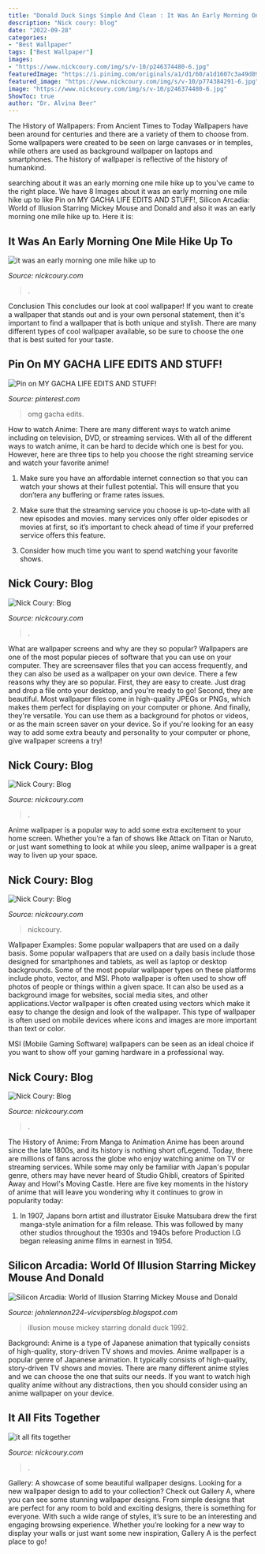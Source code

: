 ```yaml
---
title: "Donald Duck Sings Simple And Clean : It Was An Early Morning One Mile Hike Up To"
description: "Nick coury: blog"
date: "2022-09-28"
categories:
- "Best Wallpaper"
tags: ["Best Wallpaper"]
images:
- "https://www.nickcoury.com/img/s/v-10/p246374480-6.jpg"
featuredImage: "https://i.pinimg.com/originals/a1/d1/60/a1d1607c3a49d8937cb470eb8c4012cb.jpg"
featured_image: "https://www.nickcoury.com/img/s/v-10/p774384291-6.jpg"
image: "https://www.nickcoury.com/img/s/v-10/p246374480-6.jpg"
ShowToc: true
author: "Dr. Alvina Beer"
---
```



The History of Wallpapers: From Ancient Times to Today
Wallpapers have been around for centuries and there are a variety of them to choose from. Some wallpapers were created to be seen on large canvases or in temples, while others are used as background wallpaper on laptops and smartphones. The history of wallpaper is reflective of the history of humankind.

	

		
searching about it was an early morning one mile hike up to you've came to the right place. We have 8 Images about it was an early morning one mile hike up to like Pin on MY GACHA LIFE EDITS AND STUFF!, Silicon Arcadia: World of Illusion Starring Mickey Mouse and Donald and also it was an early morning one mile hike up to. Here it is:
		
    
## It Was An Early Morning One Mile Hike Up To

<img loading=lazy src="https://www.nickcoury.com/img/s/v-10/p150195426-5.jpg" onerror="this.onerror=null;this.src='https://tse1.mm.bing.net/th?id=OIP.dE7JiDpnyqEFsUUkGZYwGwHaFC&amp;pid=15.1';" alt="it was an early morning one mile hike up to">

_Source: nickcoury.com_

>. 

	

Conclusion
This concludes our look at cool wallpaper! If you want to create a wallpaper that stands out and is your own personal statement, then it's important to find a wallpaper that is both unique and stylish. There are many different types of cool wallpaper available, so be sure to choose the one that is best suited for your taste.

    
## Pin On MY GACHA LIFE EDITS AND STUFF!

<img loading=lazy src="https://i.pinimg.com/originals/a1/d1/60/a1d1607c3a49d8937cb470eb8c4012cb.jpg" onerror="this.onerror=null;this.src='https://tse4.mm.bing.net/th?id=OIP.W3bw6OW_3tSbUAaunm7LCAHaEK&amp;pid=15.1';" alt="Pin on MY GACHA LIFE EDITS AND STUFF!">

_Source: pinterest.com_

>omg gacha edits. 

	

How to watch Anime: There are many different ways to watch anime including on television, DVD, or streaming services.
With all of the different ways to watch anime, it can be hard to decide which one is best for you. However, here are three tips to help you choose the right streaming service and watch your favorite anime!
1. Make sure you have an affordable internet connection so that you can watch your shows at their fullest potential. This will ensure that you don’tera any buffering or frame rates issues.

2. Make sure that the streaming service you choose is up-to-date with all new episodes and movies. many services only offer older episodes or movies at first, so it’s important to check ahead of time if your preferred service offers this feature.

3. Consider how much time you want to spend watching your favorite shows.

    
## Nick Coury: Blog

<img loading=lazy src="https://www.nickcoury.com/img/s/v-10/p774384291-6.jpg" onerror="this.onerror=null;this.src='https://tse1.mm.bing.net/th?id=OIP.a24-dgq0F0F14RdM_OhJpwHaE4&amp;pid=15.1';" alt="Nick Coury: Blog">

_Source: nickcoury.com_

>. 

	

What are wallpaper screens and why are they so popular?
Wallpapers are one of the most popular pieces of software that you can use on your computer. They are screensaver files that you can access frequently, and they can also be used as a wallpaper on your own device. There a few reasons why they are so popular. First, they are easy to create. Just drag and drop a file onto your desktop, and you're ready to go! Second, they are beautiful. Most wallpaper files come in high-quality JPEGs or PNGs, which makes them perfect for displaying on your computer or phone. And finally, they're versatile. You can use them as a background for photos or videos, or as the main screen saver on your device. So if you're looking for an easy way to add some extra beauty and personality to your computer or phone, give wallpaper screens a try!

    
## Nick Coury: Blog

<img loading=lazy src="https://www.nickcoury.com/img/s/v-10/p30333630-5.jpg" onerror="this.onerror=null;this.src='https://tse1.mm.bing.net/th?id=OIP.p97sQ96nfKYei8aH0os8VgHaFf&amp;pid=15.1';" alt="Nick Coury: Blog">

_Source: nickcoury.com_

>. 

	

Anime wallpaper is a popular way to add some extra excitement to your home screen. Whether you’re a fan of shows like Attack on Titan or Naruto, or just want something to look at while you sleep, anime wallpaper is a great way to liven up your space.

    
## Nick Coury: Blog

<img loading=lazy src="https://www.nickcoury.com/img/s/v-10/p4120887171-5.jpg" onerror="this.onerror=null;this.src='https://tse3.mm.bing.net/th?id=OIP._ZSihnwKELgKaaoBHAmRmwHaE7&amp;pid=15.1';" alt="Nick Coury: Blog">

_Source: nickcoury.com_

>nickcoury. 

	

Wallpaper Examples: Some popular wallpapers that are used on a daily basis.
Some popular wallpapers that are used on a daily basis include those designed for smartphones and tablets, as well as laptop or desktop backgrounds. Some of the most popular wallpaper types on these platforms include photo, vector, and MSI. 
Photo wallpaper is often used to show off photos of people or things within a given space. It can also be used as a background image for websites, social media sites, and other applications.Vector wallpaper is often created using vectors which make it easy to change the design and look of the wallpaper. This type of wallpaper is often used on mobile devices where icons and images are more important than text or color. 

MSI (Mobile Gaming Software) wallpapers can be seen as an ideal choice if you want to show off your gaming hardware in a professional way.

    
## Nick Coury: Blog

<img loading=lazy src="https://www.nickcoury.com/img/s/v-3/p1391317887-6.jpg" onerror="this.onerror=null;this.src='https://tse1.mm.bing.net/th?id=OIP.RyD6Je7xTD3QW20TySk1QgHaHa&amp;pid=15.1';" alt="Nick Coury: Blog">

_Source: nickcoury.com_

>. 

	

The History of Anime: From Manga to Animation
Anime has been around since the late 1800s, and its history is nothing short ofLegend. Today, there are millions of fans across the globe who enjoy watching anime on TV or streaming services. While some may only be familiar with Japan's popular genre, others may have never heard of Studio Ghibli, creators of Spirited Away and Howl's Moving Castle. Here are five key moments in the history of anime that will leave you wondering why it continues to grow in popularity today:
1) In 1907, Japans born artist and illustrator Eisuke Matsubara drew the first manga-style animation for a film release. This was followed by many other studios throughout the 1930s and 1940s before Production I.G began releasing anime films in earnest in 1954.

    
## Silicon Arcadia: World Of Illusion Starring Mickey Mouse And Donald

<img loading=lazy src="http://1.bp.blogspot.com/_4rUxJPxT1X4/TRLEiOorPHI/AAAAAAAAAAo/cWhlpsnkFfc/w1200-h630-p-k-no-nu/World_Of_Illusion_box_art_71839_640screen.jpg" onerror="this.onerror=null;this.src='https://tse1.mm.bing.net/th?id=OIP.WnEhdjEGYzX5UT2Xzj_k6wHaHS&amp;pid=15.1';" alt="Silicon Arcadia: World of Illusion Starring Mickey Mouse and Donald">

_Source: johnlennon224-vicvipersblog.blogspot.com_

>illusion mouse mickey starring donald duck 1992. 

	

Background: Anime is a type of Japanese animation that typically consists of high-quality, story-driven TV shows and movies.
Anime wallpaper is a popular genre of Japanese animation. It typically consists of high-quality, story-driven TV shows and movies. There are many different anime styles and we can choose the one that suits our needs. If you want to watch high quality anime without any distractions, then you should consider using an anime wallpaper on your device.

    
## It All Fits Together

<img loading=lazy src="https://www.nickcoury.com/img/s/v-10/p246374480-6.jpg" onerror="this.onerror=null;this.src='https://tse3.mm.bing.net/th?id=OIP.T3Ffez7kp3SCpBKrzhgoHQHaE4&amp;pid=15.1';" alt="it all fits together">

_Source: nickcoury.com_

>. 

	

Gallery: A showcase of some beautiful wallpaper designs.
Looking for a new wallpaper design to add to your collection? Check out Gallery A, where you can see some stunning wallpaper designs. From simple designs that are perfect for any room to bold and exciting designs, there is something for everyone. With such a wide range of styles, it’s sure to be an interesting and engaging browsing experience. Whether you’re looking for a new way to display your walls or just want some new inspiration, Gallery A is the perfect place to go!





	
	
